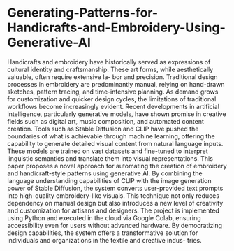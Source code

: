 # Generating-Patterns-for-Handicrafts-and-Embroidery-Using-Generative-AI

Handicrafts and embroidery have historically served as
expressions of cultural identity and craftsmanship. These art
forms, while aesthetically valuable, often require extensive la-
bor and precision. Traditional design processes in embroidery
are predominantly manual, relying on hand-drawn sketches,
pattern tracing, and time-intensive planning. As demand grows
for customization and quicker design cycles, the limitations of
traditional workflows become increasingly evident.
Recent developments in artificial intelligence, particularly
generative models, have shown promise in creative fields
such as digital art, music composition, and automated content
creation. Tools such as Stable Diffusion and CLIP have pushed
the boundaries of what is achievable through machine learning,
offering the capability to generate detailed visual content from
natural language inputs. These models are trained on vast
datasets and fine-tuned to interpret linguistic semantics and
translate them into visual representations.
This paper proposes a novel approach for automating the
creation of embroidery and handicraft-style patterns using
generative AI. By combining the language understanding
capabilities of CLIP with the image generation power of Stable
Diffusion, the system converts user-provided text prompts into high-quality embroidery-like visuals. This technique not only
reduces dependency on manual design but also introduces
a new level of creativity and customization for artisans and
designers.
The project is implemented using Python and executed in
the cloud via Google Colab, ensuring accessibility even for
users without advanced hardware. By democratizing design
capabilities, the system offers a transformative solution for
individuals and organizations in the textile and creative indus-
tries.

